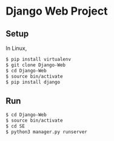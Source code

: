 # Django Web Project

## Setup

In Linux,

```bash
$ pip install virtualenv
$ git clone Django-Web
$ cd Django-Web
$ source bin/activate
$ pip install django
```

## Run

```bash
$ cd Django-Web
$ source bin/activate
$ cd SE
$ python3 manager.py runserver
```